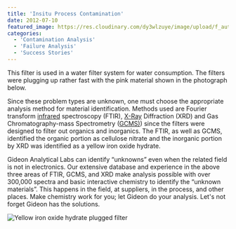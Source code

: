 ```yaml
---
title: 'Insitu Process Contamination'
date: 2012-07-10
featured_image: https://res.cloudinary.com/dy3wlzuye/image/upload/f_auto,c_scale,w_250/v1/GideonLabs/yellow-iron-oxide-hydrate-plugged-filter.jpg
categories:
  - 'Contamination Analysis'
  - 'Failure Analysis'
  - 'Success Stories'
---
```


This filter is used in a water filter system for water consumption. The filters were plugging up rather fast with the pink material shown in the photograph below.

Since these problem types are unknown, one must choose the appropriate analysis method for material identification. Methods used are Fourier transform [infrared](/analytical-services/fourier-transform-infra-red-spectroscopy/) spectroscopy (FTIR), [X-Ray](/analytical-services/x-ray-diffraction/) Diffraction (XRD) and Gas Chromatography-mass Spectrometry ([GCMS)](/analytical-services/gcms/)) since the filters were designed to filter out organics and inorganics. The FTIR, as well as GCMS, identified the organic portion as cellulose nitrate and the inorganic portion by XRD was identified as a yellow iron oxide hydrate.

Gideon Analytical Labs can identify “unknowns” even when the related field is not in electronics. Our extensive database and experience in the above three areas of FTIR, GCMS, and XRD make analysis possible with over 300,000 spectra and basic interactive chemistry to identify the “unknown materials”. This happens in the field, at suppliers, in the process, and other places. Make chemistry work for you; let Gideon do your analysis. Let's not forget Gideon has the solutions.

![Yellow iron oxide hydrate plugged filter](https://res.cloudinary.com/dy3wlzuye/image/upload/f_auto,c_scale,w_300/GideonLabs/yellow-iron-oxide-hydrate-plugged-filter.jpg 'Yellow iron oxide hydrate plugged filter')
